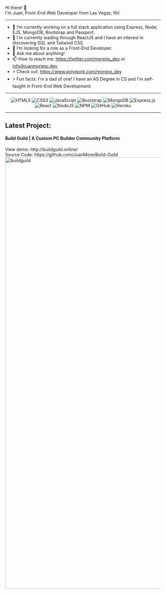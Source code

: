 Hi there! 👋  <br>
I'm Juan, Front-End Web Developer from Las Vegas, NV. 
___

- 🔭 I’m currently working on a full stack application using Express, Node; EJS, MongoDB, Bootstrap and Passport.
- 🌱 I'm currenlty wading through ReactJS and I have an interest in discovering SQL and Tailwind CSS.
- 👯 I’m looking for a role as a Front-End Developer.
- 💬 Ask me about anything!
- 📫 How to reach me: https://twitter.com/moreno_dev or info@juanmoreno.dev
- ⚡ Check out: https://www.polywork.com/moreno_dev
- ⚡ Fun facts: I'm a dad of one! I have an AS Degree in CS and I'm self-taught in Front-End Web Development.

___
<div align="center">
  
  ![HTML5](https://img.shields.io/badge/html5-%23E34F26.svg?style=for-the-badge&logo=html5&logoColor=white)
  ![CSS3](https://img.shields.io/badge/css3-%231572B6.svg?style=for-the-badge&logo=css3&logoColor=white)
  ![JavaScript](https://img.shields.io/badge/javascript-%23323330.svg?style=for-the-badge&logo=javascript&logoColor=%23F7DF1E)
  ![Bootstrap](https://img.shields.io/badge/bootstrap-%23563D7C.svg?style=for-the-badge&logo=bootstrap&logoColor=white)
  ![MongoDB](https://img.shields.io/badge/MongoDB-%234ea94b.svg?style=for-the-badge&logo=mongodb&logoColor=white)
  ![Express.js](https://img.shields.io/badge/express.js-%23404d59.svg?style=for-the-badge&logo=express&logoColor=%2361DAFB)
  ![React](https://img.shields.io/badge/react-%2320232a.svg?style=for-the-badge&logo=react&logoColor=%2361DAFB)
  ![NodeJS](https://img.shields.io/badge/node.js-6DA55F?style=for-the-badge&logo=node.js&logoColor=white)
  ![NPM](https://img.shields.io/badge/NPM-%23000000.svg?style=for-the-badge&logo=npm&logoColor=white)
  ![GitHub](https://img.shields.io/badge/github-%23121011.svg?style=for-the-badge&logo=github&logoColor=white)
  ![Heroku](https://img.shields.io/badge/heroku-%23430098.svg?style=for-the-badge&logo=heroku&logoColor=white)
  
</div>

___


<h2>Latest Project:</h2>

<h4>Build Guild | A Custom PC Builder Community Platform</h4>
View demo: http://buildguild.online/
<br>
Source Code: https://github.com/JuanMore/Build-Guild
<br>
<img width="1397" alt="buildguild" src="https://user-images.githubusercontent.com/20747118/143952170-da16536b-b062-4702-a84e-a831748be729.png">
